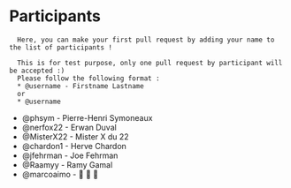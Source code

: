 # Participants

```
  Here, you can make your first pull request by adding your name to the list of participants !

  This is for test purpose, only one pull request by participant will be accepted :)
  Please follow the following format :
  * @username - Firstname Lastname
  or
  * @username
```


* @phsym - Pierre-Henri Symoneaux
* @nerfox22 - Erwan Duval
* @MisterX22 - Mister X du 22
* @chardon1 - Herve Chardon
* @jfehrman - Joe Fehrman
* @Raamyy - Ramy Gamal
* @marcoaimo - :beers: :space_invader: :guitar:

